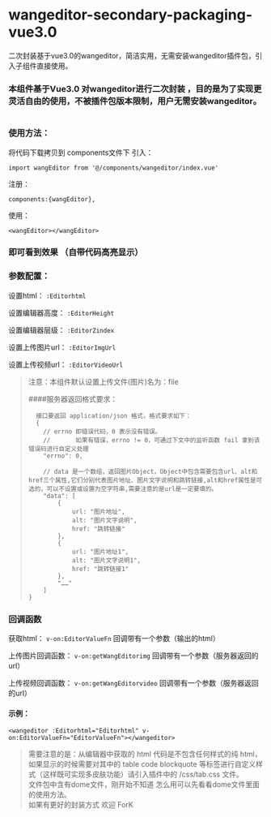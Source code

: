 # wangeditor-secondary-packaging-vue3.0
二次封装基于vue3.0的wangeditor，简洁实用，无需安装wangeditor插件包，引入子组件直接使用。


### 本组件基于Vue3.0 对wangeditor进行二次封装 ，目的是为了实现更灵活自由的使用，不被插件包版本限制，用户无需安装wangeditor。

```
```

### 使用方法：

将代码下载拷贝到 components文件下
引入：
```
import wangEditor from '@/components/wangeditor/index.vue' 
```
注册：
```
components:{wangEditor},
```
使用：
```
<wangEditor></wangEditor>
```
### 即可看到效果 （自带代码高亮显示）

### 参数配置：
设置html：  `:Editorhtml`

设置编辑器高度：  `:EditorHeight`

设置编辑器层级：  `:EditorZindex`

设置上传图片url：  `:EditorImgUrl`

设置上传视频url：  `:EditorVideoUrl`

<blockquote>
注意：本组件默认设置上传文件(图片)名为：file

####服务器返回格式要求：
```
  接口要返回 application/json 格式，格式要求如下：
  {
    // errno 即错误代码，0 表示没有错误。
    //       如果有错误，errno != 0，可通过下文中的监听函数 fail 拿到该错误码进行自定义处理
    "errno": 0,

    // data 是一个数组，返回图片Object，Object中包含需要包含url、alt和href三个属性,它们分别代表图片地址、图片文字说明和跳转链接,alt和href属性是可选的，可以不设置或设置为空字符串,需要注意的是url是一定要填的。
    "data": [
        {
            url: "图片地址",
            alt: "图片文字说明",
            href: "跳转链接"
        },
        {
            url: "图片地址1",
            alt: "图片文字说明1",
            href: "跳转链接1"
        },
        "……"
    ]
}
```

</blockquote>

### 回调函数
获取html：  `v-on:EditorValueFn`  回调带有一个参数（输出的html）

上传图片回调函数：  `v-on:getWangEditorimg`  回调带有一个参数（服务器返回的url）

上传视频回调函数：  `v-on:getWangEditorvideo`  回调带有一个参数（服务器返回的url）

#### 示例：
```
<wangeditor :Editorhtml="Editorhtml" v-on:EditorValueFn="EditorValueFn"></wangeditor>
```

<blockquote>需要注意的是：从编辑器中获取的 html 代码是不包含任何样式的纯 html，如果显示的时候需要对其中的 table code blockquote
等标签进行自定义样式（这样既可实现多皮肤功能）请引入插件中的 /css/tab.css 文件。<br>
文件包中含有dome文件，刚开始不知道 怎么用可以先看看dome文件里面的使用方法。<br>
如果有更好的封装方式 欢迎 ForK

</blockquote>

